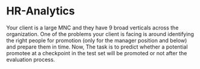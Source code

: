 # HR-Analytics

Your client is a large MNC and they have 9 broad verticals across the organization. One of the problems your client is facing is around identifying the right people for promotion (only for the manager position and below) and prepare them in time. Now, The task is to predict whether a potential promotee at a checkpoint in the test set will be promoted or not after the evaluation process.

